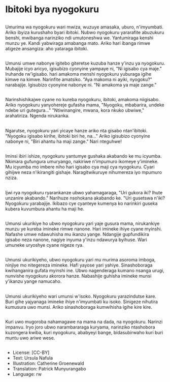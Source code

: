 # Ibitoki bya nyogokuru

##
Umurima wa nyogokuru wari mwiza, wuzuye amasaka, uburo, n'imyumbati. Ariko ibyiza kurushaho byari ibitoki. Nubwo nyogokuru yararafite abuzukuru benshi, mwibanga narinziko ndi umutoneshwa we. Yantumiraga kenshi munzu ye. Kandi yabwiraga amabanga mato. Ariko hari ibanga rimwe atigeze ansangiza: aho yataraga ibitoki.

##
Umunsi umwe nabonye igitebo giteretse kuzuba hanze y'inzu ya nyogokuru. Mubajije icyo aricyo, igisubizo cyonyine yampaye ni, "Ni igisabo cya maje." Iruhande rw'igisabo. hari amakoma menshi nyogokuru yuburaga igihe kimwe na kimwe. Narinfite amatsiko. "Aya makoma ni ayiki, nyogoku?" narabajije. Igisubizo cyonyine nabonye ni. "Ni amakoma ya maje zange."

##
Narinshishikajwe cyane no kureba nyogokuru, ibitoki, amakoma niigisabo. Ariko nyogokuru yanyohereje gufasha mama, "Nyogoku, mbabarira, undeke ndebe uri gutegura..." "Ntiwinangire, mwana, kora nkuko ubwiwe," arahatiriza. Ngenda nirukanka.

##
Ngarutse, nyogokuru yari yicaye hanze ariko nta gisabo ntan'ibitoki. "Nyogoku igisabo kirihe, ibitoki biri he, na..." Ariko igisubizo cyonyine nabonye ni, "Biri ahantu ha maji zange." Nari nteguhwe!

##
Iminsi ibiri ishize, nyogokuru yantumye gushaka akabando ke mu icyumba. Nkimara gufungura umuryango, nakiriwe n'impumuro ikomeye y'imineke. Mu icyumba mo imbere niho hari igisabo cya maji cya nyogokuru. Cyari gihijwe neza n'ikirangiti gishaje. Naragitwikuruye nihumereza iyo mpumuro nziza.

##
Ijwi rya nyogokuru ryarankanze ubwo yahamagaraga, "Uri gukora iki? Ihute unzanire akabando." Narihuze nsohokana akabando ke. "Uri gusetswa n'iki? Nyogokuru yarabajije. Ikibazo cye cyanteye kumenya ko narinkiri guseka kubera kuvumbura ahantu ha maji he.

##
Umunsi ukurikiye ho ubwo nyogokuru yari yaje gusura mama, nirukankiye munzu ye kureba imineke rimwe nanone. Hari imineke ihiye cyane myinshi. Nafashe umwe ndawuhisha mu ikanzu yange. Ndangije gupfundikira igisabo neza nanone, nagiye inyuma y'inzu ndawurya byihuse. Wari umuneke uryoshye cyane nigeze rya.

##
Umunsi ukurikiyeho, ubwo nyogokuru yari mu murima asoroma imboga, ninjiye mo nitegereza imineke. Hafi yayose yari yahiye. Sinashoboraga kwihanganira gufata myinshi ine. Ubwo nagenderaga kumano nsanga urugi, nunvishe nyogokuru akorora hanze. Nabashije guhisha imineke munsi y'ikanzu yange namucaho.

##
Umunsi ukurikiyeho wari umunsi w'isoko. Nyogokuru yarazindutse kare. Buri gihe yajyanaga imineke ihiye n'imyumbati ku isoko. Sinigeze nihutira kumusura uwo munsi. Ariko sinashoboraga kumwihisha igihe kire kire.

##
Kuri uwo mugoroba nahamagawe na mama na dada, na nyogokuru. Narinzi impanvu. Iryo joro ubwo narambararaga kuryama, narinziko ntashobora kuzongera kwiba, kuri nyogokuru, ababyeyi bange, bidasubirwaho kuri buri muntu uwo ariwe wese.

##
* License: [CC-BY]
* Text: Ursula Nafula
* Illustration: Catherine Groenewald
* Translation: Patrick Munyurangabo
* Language: rw
